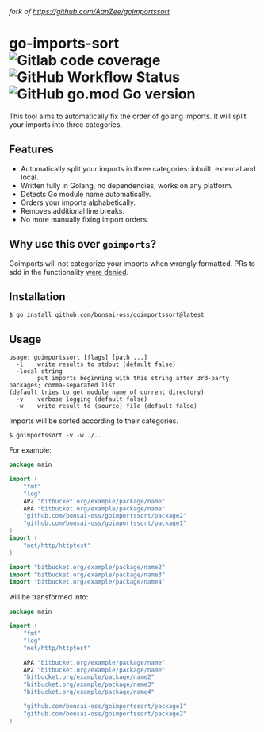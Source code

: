 _fork of https://github.com/AanZee/goimportssort_
# go-imports-sort ![Gitlab code coverage](https://img.shields.io/gitlab/pipeline-coverage/bonsai-oss/tools/goimportssort?branch=master&style=plastic) ![GitHub Workflow Status](https://img.shields.io/github/workflow/status/bonsai-oss/goimportssort/Go)  ![GitHub go.mod Go version](https://img.shields.io/github/go-mod/go-version/bonsai-oss/goimportssort)
This tool aims to automatically fix the order of golang imports. It will split your imports into three categories.

## Features
- Automatically split your imports in three categories: inbuilt, external and local.
- Written fully in Golang, no dependencies, works on any platform.
- Detects Go module name automatically.
- Orders your imports alphabetically.
- Removes additional line breaks.
- No more manually fixing import orders.

## Why use this over `goimports`?
Goimports will not categorize your imports when wrongly formatted. PRs to add in the functionality [were denied](https://github.com/golang/tools/pull/68#issuecomment-450897493).

## Installation
```
$ go install github.com/bonsai-oss/goimportssort@latest
```

## Usage
```
usage: goimportssort [flags] [path ...]
  -l    write results to stdout (default false)
  -local string
        put imports beginning with this string after 3rd-party packages; comma-separated list 
(default tries to get module name of current directory)
  -v    verbose logging (default false)
  -w    write result to (source) file (default false)
```
Imports will be sorted according to their categories.
```
$ goimportssort -v -w ./..
```

For example:
```go
package main

import (
	"fmt"
	"log"
	APZ "bitbucket.org/example/package/name"
	APA "bitbucket.org/example/package/name"
	"github.com/bonsai-oss/goimportssort/package2"
	"github.com/bonsai-oss/goimportssort/package1"
)
import (
	"net/http/httptest"
)

import "bitbucket.org/example/package/name2"
import "bitbucket.org/example/package/name3"
import "bitbucket.org/example/package/name4"
```

will be transformed into:

```go
package main

import (
    "fmt"
    "log"
    "net/http/httptest"

    APA "bitbucket.org/example/package/name"
    APZ "bitbucket.org/example/package/name"
    "bitbucket.org/example/package/name2"
    "bitbucket.org/example/package/name3"
    "bitbucket.org/example/package/name4"

    "github.com/bonsai-oss/goimportssort/package1"
    "github.com/bonsai-oss/goimportssort/package2"
)
```